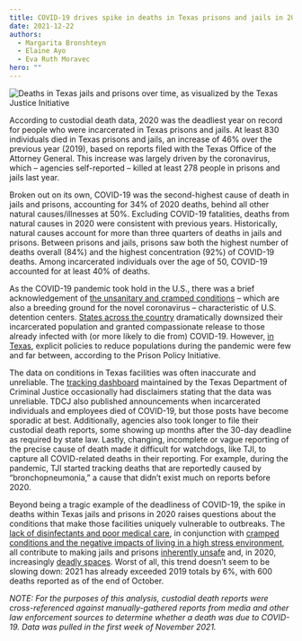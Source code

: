 ```yaml
---
title: COVID-19 drives spike in deaths in Texas prisons and jails in 2020
date: 2021-12-22
authors:
  - Margarita Bronshteyn
  - Elaine Ayo
  - Eva Ruth Moravec
hero: ""
---
```



![Deaths in Texas jails and prisons over time, as visualized by the Texas Justice Initiative](https://res.cloudinary.com/texas-justice-initiative/image/upload/v1640046767/Screen_Shot_2021-12-20_at_6.12.48_PM_iv1v5s.png "Deaths in Texas jails and prisons over time, as visualized by the Texas Justice Initiative")

According to custodial death data, 2020 was the deadliest year on record for people who were incarcerated in Texas prisons and jails. At least 830 individuals died in Texas prisons and jails, an increase of 46% over the previous year (2019), based on reports filed with the Texas Office of the Attorney General. This increase was largely driven by the coronavirus, which – agencies self-reported – killed at least 278 people in prisons and jails last year. 

Broken out on its own, COVID-19 was the second-highest cause of death in jails and prisons, accounting for 34% of 2020 deaths, behind all other natural causes/illnesses at 50%. Excluding COVID-19 fatalities, deaths from natural causes in 2020 were consistent with previous years. Historically, natural causes account for more than three quarters of deaths in jails and prisons. Between prisons and jails, prisons saw both the highest number of deaths overall (84%) and the highest concentration (92%) of COVID-19 deaths. Among incarcerated individuals over the age of 50, COVID-19 accounted for at least 40% of deaths. 

As the COVID-19 pandemic took hold in the U.S., there was a brief acknowledgement of [the unsanitary and cramped conditions](https://www.cnn.com/2020/03/31/politics/inmates-sue-coronavirus-jails/index.html.) – which are also a breeding ground for the novel coronavirus – characteristic of U.S. detention centers. [States across the country](https://www.prisonpolicy.org/virus/virusresponse.html) dramatically downsized their incarcerated population and granted compassionate release to those already infected with (or more likely to die from) COVID-19. However, [in Texas](https://www.prisonpolicy.org/virus/virusresponse.html), explicit policies to reduce populations during the pandemic were few and far between, according to the Prison Policy Initiative. 

The data on conditions in Texas facilities was often inaccurate and unreliable. The [tracking dashboard](https://www.tdcj.texas.gov/covid-19/mac_dashboard.html) maintained by the Texas Department of Criminal Justice occasionally had disclaimers stating that the data was unreliable. TDCJ also published announcements when incarcerated individuals and employees died of COVID-19, but those posts have become sporadic at best. Additionally, agencies also took longer to file their custodial death reports, some showing up months after the 30-day deadline as required by state law. Lastly, changing, incomplete or vague reporting of the precise cause of death made it difficult for watchdogs, like TJI, to capture all COVID-related deaths in their reporting. For example, during the pandemic, TJI started tracking deaths that are reportedly caused by “bronchopneumonia,” a cause that didn’t exist much on reports before 2020. 

Beyond being a tragic example of the deadliness of COVID-19, the spike in deaths within Texas jails and prisons in 2020 raises questions about the conditions that make those facilities uniquely vulnerable to outbreaks. The [lack of disinfectants and poor medical care](https://www.cnn.com/2020/03/31/politics/inmates-sue-coronavirus-jails/index.html.), in conjunction with [cramped conditions and the negative impacts of living in a high stress environment](https://theconversation.com/how-mass-incarceration-harms-u-s-health-in-5-charts-90674), all contribute to making jails and prisons [inherently unsafe](https://www.nap.edu/catalog/18372/health-and-incarceration-a-workshop-summary) and, in 2020, increasingly [deadly spaces](https://www.themarshallproject.org/2020/12/18/1-in-5-prisoners-in-the-u-s-has-had-covid-19). Worst of all, this trend doesn’t seem to be slowing down: 2021 has already exceeded 2019 totals by 6%, with 600 deaths reported as of the end of October.

*NOTE: For the purposes of this analysis, custodial death reports were cross-referenced against manually-gathered reports from media and other law enforcement sources to determine whether a death was due to COVID-19. Data was pulled in the first week of November 2021.*